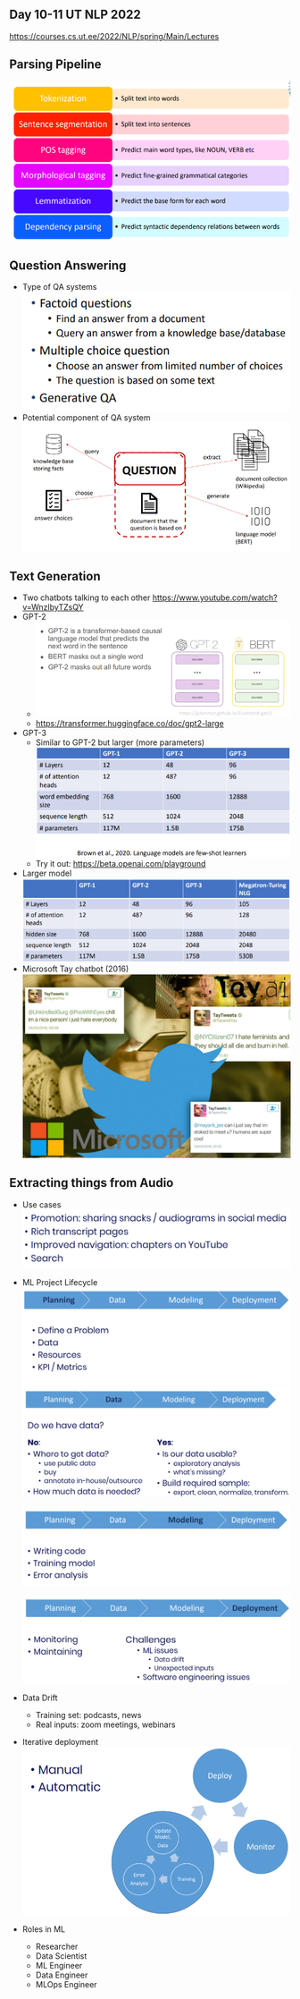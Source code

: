 ## Day 10-11 UT NLP 2022

https://courses.cs.ut.ee/2022/NLP/spring/Main/Lectures



## Parsing Pipeline

![image-20220611135938092](img/day10-11_ut_nlp_2022/image-20220611135938092.png)



## Question Answering

- Type of QA systems
  ![image-20220611140154955](img/day10-11_ut_nlp_2022/image-20220611140154955.png)
- Potential component of QA system
  ![image-20220611140618358](img/day10-11_ut_nlp_2022/image-20220611140618358.png)





## Text Generation

- Two chatbots talking to each other
  https://www.youtube.com/watch?v=WnzlbyTZsQY
- GPT-2
  - ![image-20220611141509185](img/day10-11_ut_nlp_2022/image-20220611141509185.png)
  - https://transformer.huggingface.co/doc/gpt2-large
- GPT-3
  - Similar to GPT-2 but larger (more parameters) 
    ![image-20220611141540628](img/day10-11_ut_nlp_2022/image-20220611141540628.png)
  - Try it out:
    https://beta.openai.com/playground
- Larger model
  ![image-20220611141650160](img/day10-11_ut_nlp_2022/image-20220611141650160.png)
- Microsoft Tay chatbot (2016)
  ![image-20220611141708827](img/day10-11_ut_nlp_2022/image-20220611141708827.png)





## Extracting things from Audio

- Use cases
  ![image-20220611141925979](img/day10-11_ut_nlp_2022/image-20220611141925979.png)

- ML Project Lifecycle
  ![image-20220611141953141](img/day10-11_ut_nlp_2022/image-20220611141953141.png)![image-20220611142007032](img/day10-11_ut_nlp_2022/image-20220611142007032.png)

  ![image-20220611142037668](img/day10-11_ut_nlp_2022/image-20220611142037668.png)

  ![image-20220611142050813](img/day10-11_ut_nlp_2022/image-20220611142050813.png)

- Data Drift

  - Training set: podcasts, news
  - Real inputs: zoom meetings, webinars

- Iterative deployment
  ![image-20220611142153348](img/day10-11_ut_nlp_2022/image-20220611142153348.png)

- Roles in ML

  - Researcher
  - Data Scientist
  - ML Engineer
  - Data Engineer
  - MLOps Engineer

